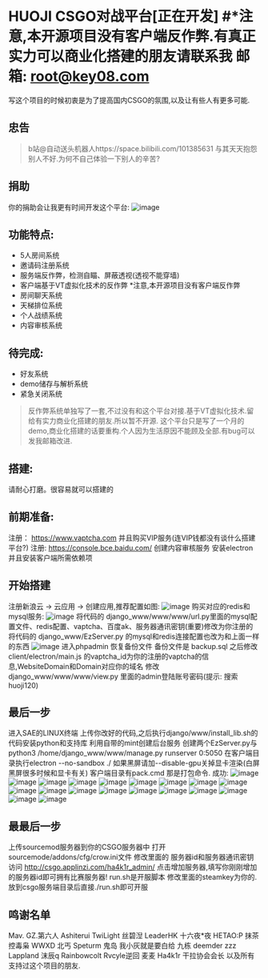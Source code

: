 HUOJI CSGO对战平台[正在开发]
#*注意,本开源项目没有客户端反作弊.有真正实力可以商业化搭建的朋友请联系我 邮箱: root@key08.com
===============
写这个项目的时候初衷是为了提高国内CSGO的氛围,以及让有些人有更多可能.
## 忠告
> b站@自动送头机器人https://space.bilibili.com/101385631
> 与其天天抱怨别人不好.为何不自己体验一下别人的辛苦?
## 捐助
你的捐助会让我更有时间开发这个平台:
![image](https://github.com/huoji120/csgo_full/blob/master/pic/alipay.jpg)
## 功能特点:
 + 5人房间系统
 + 邀请码注册系统
 + 服务端反作弊，检测自瞄、屏蔽透视(透视不能穿墙)
 + 客户端基于VT虚拟化技术的反作弊 *注意,本开源项目没有客户端反作弊
 + 房间聊天系统
 + 天梯排位系统
 + 个人战绩系统
 + 内容审核系统
## 待完成:
 + 好友系统
 + demo储存与解析系统
 + 紧急关闭系统
> 反作弊系统单独写了一套,不过没有和这个平台对接.基于VT虚拟化技术.留给有实力商业化搭建的朋友.所以暂不开源.
> 这个平台只是写了一个月的demo,商业化搭建的话要重构.个人因为生活原因不能顾及全部.有bug可以发我邮箱改进.

## 搭建:
请耐心打磨。很容易就可以搭建的
## 前期准备:
注册： https://www.vaptcha.com 并且购买VIP服务(连VIP钱都没有谈什么搭建平台?)
注册:  https://console.bce.baidu.com/ 创建内容审核服务
安装electron 并且安装客户端所需依赖项
## 开始搭建
注册新浪云 -> 云应用 -> 创建应用,推荐配置如图:
![image](https://github.com/huoji120/csgo_full/blob/master/pic/1.png)
购买对应的redis和mysql服务:
![image](https://github.com/huoji120/csgo_full/blob/master/pic/2.png)
将代码的 django_www/www/www/url.py里面的mysql配置文件、redis配置、vaptcha、百度ak、服务器通讯密钥(重要)修改为你注册的
将代码的 django_www/EzServer.py 的mysql和redis连接配置也改为和上面一样的东西
![image](https://github.com/huoji120/csgo_full/blob/master/pic/3.png)
进入phpadmin 恢复备份文件 备份文件是 backup.sql
之后修改 client/electron/main.js 的vaptcha_id为你的注册的vaptcha的信息,WebsiteDomain和Domain对应你的域名
修改 django_www/www/www/view.py 里面的admin登陆账号密码(提示: 搜索huoji120)
## 最后一步
进入SAE的LINUX终端 上传你改好的代码,之后执行django/www/install_lib.sh的代码安装python和支持库
利用自带的mint创建后台服务 创建两个EzServer.py与python3 /home/django_www/www/manage.py runserver 0:5050
在客户端目录执行electron --no-sandbox ./ 如果黑屏请加--disable-gpu关掉显卡渲染(白屏黑屏很多时候和显卡有关)
客户端目录有pack.cmd 那是打包命令.
成功:
![image](https://github.com/huoji120/csgo_full/blob/master/pic/4.png)
![image](https://github.com/huoji120/csgo_full/blob/master/pic/5.png)
![image](https://github.com/huoji120/csgo_full/blob/master/pic/6.png)
![image](https://github.com/huoji120/csgo_full/blob/master/pic/7.png)
![image](https://github.com/huoji120/csgo_full/blob/master/pic/8.png)
![image](https://github.com/huoji120/csgo_full/blob/master/pic/9.png)
![image](https://github.com/huoji120/csgo_full/blob/master/pic/10.png)
![image](https://github.com/huoji120/csgo_full/blob/master/pic/11.png)
![image](https://github.com/huoji120/csgo_full/blob/master/pic/12.png)
![image](https://github.com/huoji120/csgo_full/blob/master/pic/13.png)
![image](https://github.com/huoji120/csgo_full/blob/master/pic/14.png)
![image](https://github.com/huoji120/csgo_full/blob/master/pic/15.png)
![image](https://github.com/huoji120/csgo_full/blob/master/pic/16.png)
![image](https://github.com/huoji120/csgo_full/blob/master/pic/17.png)
![image](https://github.com/huoji120/csgo_full/blob/master/pic/18.png)
![image](https://github.com/huoji120/csgo_full/blob/master/pic/19.png)
![image](https://github.com/huoji120/csgo_full/blob/master/pic/20.png)
![image](https://github.com/huoji120/csgo_full/blob/master/pic/21.png)
![image](https://github.com/huoji120/csgo_full/blob/master/pic/22.png)
## 最最后一步
上传sourcemod服务器到你的CSGO服务器中
打开sourcemode/addons/cfg/crow.ini文件
修改里面的 服务器id和服务器通讯密钥
访问 http://csgo.applinzi.com/ha4k1r_admin/ 点击增加服务器,填写你刚刚增加的服务器id即可拥有比赛服务器!
run.sh是开服脚本 修改里面的steamkey为你的.放到csgo服务端目录后直接./run.sh即可开服
## 鸣谢名单
Mav. GZ.第六人 Ashiterui TwiLight 丝碧湼 LeaderHK 十六夜*夜 HETAO:P 抹茶控毒枭 
WWXD 北丐 Speturm 鬼岛 我小灰就是要白给 九栋 deemder zzz Lappland 沫辰q Rainbowcolt 
Rvcyle逆回 麦麦 Ha4k1r 干拉协会会长 以及所有支持过这个项目的朋友.